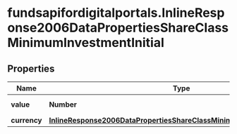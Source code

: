 # fundsapifordigitalportals.InlineResponse2006DataPropertiesShareClassMinimumInvestmentInitial

## Properties

Name | Type | Description | Notes
------------ | ------------- | ------------- | -------------
**value** | **Number** | Value of the amount. | [optional] 
**currency** | [**InlineResponse2006DataPropertiesShareClassMinimumInvestmentCurrency**](InlineResponse2006DataPropertiesShareClassMinimumInvestmentCurrency.md) |  | [optional] 


